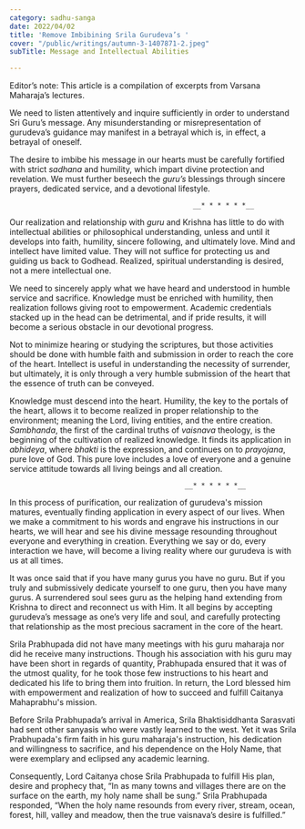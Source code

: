 ```yaml
---
category: sadhu-sanga
date: 2022/04/02
title: 'Remove Imbibining Srila Gurudeva’s '
cover: "/public/writings/autumn-3-1407871-2.jpeg"
subTitle: Message and Intellectual Abilities

---
```

Editor’s note: This article is a compilation of excerpts from Varsana Maharaja’s lectures.

                                    

We need to listen attentively and inquire sufficiently in order to understand Sri Guru’s message. Any misunderstanding or misrepresentation of gurudeva’s guidance may manifest in a betrayal which is, in effect, a betrayal of oneself.

The desire to imbibe his message in our hearts must be carefully fortified with strict _sadhana_ and humility, which impart divine protection and revelation. We must further beseech the _guru’s_ blessings through sincere prayers, dedicated service, and a devotional lifestyle.

                                                 __* * * * * *__

Our realization and relationship with _guru_ and Krishna has little to do with intellectual abilities or philosophical understanding, unless and until it develops into faith, humility, sincere following, and ultimately love. Mind and intellect have limited value. They will not suffice for protecting us and guiding us back to Godhead. Realized, spiritual understanding is desired, not a mere intellectual one.

We need to sincerely apply what we have heard and understood in humble service and sacrifice. Knowledge must be enriched with humility, then realization follows giving root to empowerment. Academic credentials stacked up in the head can be detrimental, and if pride results, it will become a serious obstacle in our devotional progress.

Not to minimize hearing or studying the scriptures, but those activities should be done with humble faith and submission in order to reach the core of the heart. Intellect is useful in understanding the necessity of surrender, but ultimately, it is only through a very humble submission of the heart that the essence of truth can be conveyed.

Knowledge must descend into the heart. Humility, the key to the portals of the heart, allows it to become realized in proper relationship to the environment; meaning the Lord, living entities, and the entire creation. _Sambhanda_, the first of the cardinal truths of _vaisnava_ theology, is the beginning of the cultivation of realized knowledge. It finds its application in _abhideya_, where _bhakti_ is the expression, and continues on to _prayojana_, pure love of God. This pure love includes a love of everyone and a genuine service attitude towards all living beings and all creation.

                                               __* * * * * *__

In this process of purification, our realization of gurudeva's mission matures, eventually finding application in every aspect of our lives. When we make a commitment to his words and engrave his instructions in our hearts, we will hear and see his divine message resounding throughout everyone and everything in creation. Everything we say or do, every interaction we have, will become a living reality where our gurudeva is with us at all times.

It was once said that if you have many gurus you have no guru. But if you truly and submissively dedicate yourself to one guru, then you have many gurus. A surrendered soul sees guru as the helping hand extending from Krishna to direct and reconnect us with Him. It all begins by accepting gurudeva’s message as one’s very life and soul, and carefully protecting that relationship as the most precious sacrament in the core of the heart.

Srila Prabhupada did not have many meetings with his guru maharaja nor did he receive many instructions. Though his association with his guru may have been short in regards of quantity, Prabhupada ensured that it was of the utmost quality, for he took those few instructions to his heart and dedicated his life to bring them into fruition. In return, the Lord blessed him with empowerment and realization of how to succeed and fulfill Caitanya Mahaprabhu's mission.

Before Srila Prabhupada’s arrival in America, Srila Bhaktisiddhanta Sarasvati had sent other sanyasis who were vastly learned to the west. Yet it was Srila Prabhupada's firm faith in his guru maharaja's instruction, his dedication and willingness to sacrifice, and his dependence on the Holy Name, that were exemplary and eclipsed any academic learning.

Consequently, Lord Caitanya chose Srila Prabhupada to fulfill His plan, desire and prophecy that, “In as many towns and villages there are on the surface on the earth, my holy name shall be sung.” Srila Prabhupada responded, “When the holy name resounds from every river, stream, ocean, forest, hill, valley and meadow, then the true vaisnava’s desire is fulfilled.”